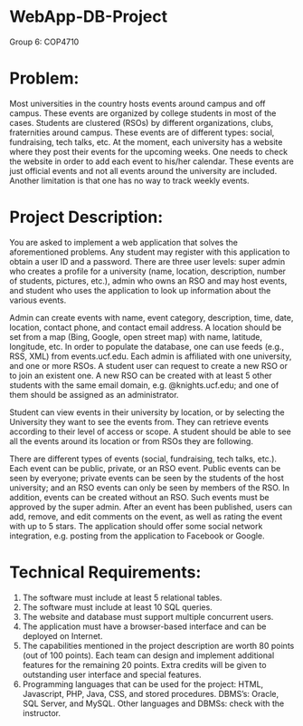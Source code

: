 # WebApp-DB-Project
Group 6: COP4710 

# Problem:
Most universities in the country hosts events around campus and off campus. These events are organized by college students in most of the cases.  Students are clustered (RSOs) by different organizations, clubs, fraternities around campus. These events are of different types: social, fundraising, tech talks, etc.  At the moment, each university has a website where they post their events for the upcoming weeks.   One needs to check the website in order to add each event to his/her calendar.   These events are just official events and not all events around the university are included. Another limitation is that one has no way to track weekly events. 
 
# Project Description: 
You are asked to implement a web application that solves the aforementioned problems.   Any student may register with this application to obtain a user ID and a password. There are three user levels: super admin who creates a profile for a university (name, location, description, number of students, pictures, etc.), admin who owns an RSO and may host events, and student who uses the application to look up information about the various events. 
 
Admin can create events with name, event category, description, time, date, location, contact phone, and contact email address.  A location should be set from a map (Bing, Google, open street map) with name, latitude, longitude, etc. In order to populate the database, one can use feeds (e.g., RSS, XML) from events.ucf.edu.  Each admin is affiliated with one university, and one or more RSOs. A student user can request to create a new RSO or to join an existent one.  A new RSO can be created with at least 5 other students with the same email domain, e.g. @knights.ucf.edu; and one of them should be assigned as an administrator. 
 
Student can view events in their university by location, or by selecting the University they want to see the events from. They can retrieve events according to their level of access or scope. A student should be able to see all the events around its location or from RSOs they are following. 
 
There are different types of events (social, fundraising, tech talks, etc.). Each event can be public, private, or an RSO event. Public events can be seen by everyone; private events can be seen by the students of the host university; and an RSO events can only be seen by members of the RSO. In addition, events can be created without an RSO.  Such events must be approved by the super admin.  After an event has been published, users can add, remove, and edit comments on the event, as well as rating the event with up to 5 stars. The application should offer some social network integration, e.g. posting from the application to Facebook or Google. 

# Technical Requirements: 
1.   The software must include at least 5 relational tables. 
2.   The software must include at least 10 SQL queries. 
3.   The website and database must support multiple concurrent users. 
4.   The application must have a browser-based interface and can be deployed on Internet. 
5.   The capabilities mentioned in the project description are worth 80 points (out of 100 points). Each team can design and implement additional features for the remaining 20 points.  Extra credits will be given to outstanding user interface and special features. 
6. Programming languages that can be used for the project: HTML, Javascript, PHP, Java, CSS, and stored procedures.  DBMS’s: Oracle, SQL Server, and MySQL. Other languages and DBMSs: check with the instructor. 

